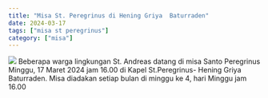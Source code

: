 ```yaml
---
title: "Misa St. Peregrinus di Hening Griya  Baturraden"
date: 2024-03-17
tags: ["misa st peregrinus"]
category: ["misa"]
---
```

![](/img/misaperegrinus17mar24.avif)
Beberapa warga lingkungan St. Andreas datang di misa Santo Peregrinus Minggu, 17 Maret 2024 jam 16.00 di Kapel St.Peregrinus- Hening Griya Baturraden. Misa diadakan setiap bulan di minggu ke 4, hari Minggu jam 16.00
